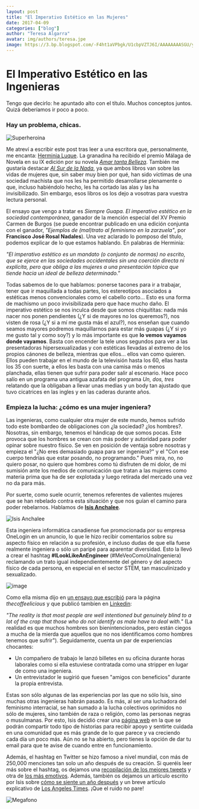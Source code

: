 ```yaml
---
layout: post
title: "El Imperativo Estético en las Mujeres"
date: 2017-04-09
categories: ["blog"]
author: "Teresa Algarra"
avatar: img/authors/teresa.jpe
image: https://3.bp.blogspot.com/-F4ht1aVPbgk/U1cbpVZTJ6I/AAAAAAAASGU/y-9bjMZaetw/s1600/Feminist_Superhero.JPG
---
```


# El Imperativo Estético en las Ingenieras

Tengo que decirlo: he apuntado alto con el título. Muchos conceptos juntos. Quizá deberíamos ir poco a poco.

### Hay un problema, chicas.

![Superheroina](https://3.bp.blogspot.com/-F4ht1aVPbgk/U1cbpVZTJ6I/AAAAAAAASGU/y-9bjMZaetw/s1600/Feminist_Superhero.JPG)

Me atreví a escribir este post tras leer  a una escritora que, personalmente, me encanta: [Herminia Luque](https://es.wikipedia.org/wiki/Herminia_Luque). La granadina ha recibido el premio Málaga de Novela en su IX edición por su novela [_Amar tanta Belleza_](https://www.amazon.com/tanta-belleza-Herminia-Luque-Ort%C3%ADz/dp/8415673132/ref=sr_1_1?s=books&ie=UTF8&qid=1489393503&sr=1-1&refinements=p_27%3AHerminia+Luque+Ortiz). También me gustaría destacar [_Al Sur de la Nada_](https://www.amazon.com/sur-nada-Herminia-Luque-Ortiz/dp/849282154X/ref=sr_1_2?s=books&ie=UTF8&qid=1489393503&sr=1-2&refinements=p_27%3AHerminia+Luque+Ortiz), ya que ambos libros van sobre las vidas de mujeres que, sin saber muy bien por qué, han sido víctimas de una sociedad machista que nos les ha permitido desarrollarse plenamente o que, incluso habiéndolo hecho, les ha cortado las alas y las ha invisibilizado. Sin embargo, esos libros os los dejo a vosotras para vuestra lectura personal.


El ensayo que vengo a tratar es _Siempre Guapa. El imperativo estético en la sociedad contemporánea_, ganador de la mención especial del XV Premio Carmen de Burgos (se puede encontrar publicado en una edición conjunta con el ganador, _"Ejemplos de (mal)trato al feminismo en la zarzuela"_, por **Francisco José Rosal Nadales**). Una vez aclarado lo pomposo del título, podemos explicar de lo que estamos hablando. En palabras de Herminia:

  _"El imperativo estético es un mandato (o conjunto de normas) no escrito, que se ejerce en las sociedades occidentales sin una coerción directa ni explícita, pero que obliga a las mujeres a una presentación tópica que tiende hacia un ideal de belleza determinado."_

Todas sabemos de lo que hablamos: ponerse tacones para ir a trabajar, tener que ir maquillada a todas partes, los estereotipos asociados a estéticas menos convencionales como el cabello corto... Esto es una forma de machismo un poco invisibilizada pero que hace mucho daño. El imperativo estético se nos inculca desde que somos chiquititas: nada más nacer nos ponen pendientes (¿Y si de mayores no los queremos?), nos visten de rosa (¿Y si a mí me gusta más el azul?), nos enseñan que cuando seamos mayores podremos maquillarnos para estar más guapas (¿Y si yo me gusto tal y como soy?) y lo más importante es que **lo vemos vayamos donde vayamos**. Basta con encender la tele unos segundos para ver a las presentadoras hipersexualizadas y con estéticas llevadas al extremo de los propios cánones de belleza, mientras que ellos... ellos van como quieren. Ellos pueden trabajar en el mundo de la televisión hasta los 60, ellas hasta los 35 con suerte, a ellos les basta con una camisa más o menos planchada, ellas tienen que sufrir para poder salir al escenario. Hace poco salío en un programa una antigua azafata del programa _Un, dos, tres_ relatando que la obligaban a llevar unas medias y un body tan ajustado que tuvo cicatrices en las ingles y en las caderas durante años.

### Empieza la lucha: ¿cómo es una mujer ingeniera?

Las ingenieras, como cualquier otra mujer de este mundo, hemos sufrido todo este bombardeo de obligaciones con ¿la sociedad? ¿los hombres?. Nosotras, sin embargo, tenemos el hándicap de que somos pocas. Este provoca que los hombres se crean con más poder y autoridad para poder opinar sobre nuestro físico. Se ven en posición de ventaja sobre nosotras y empieza el "¿No eres demasiado guapa para ser ingeniera?" y el "Con ese cuerpo tendrías que estar posando, no programando." Pues mira, no, no quiero posar, no quiero que hombres como tú disfruten de mi dolor, de mi sumisión ante los medios de comunicación que tratan a las mujeres como materia prima que ha de ser explotada y luego retirada del mercado una vez no da para más.

Por suerte, como suele ocurrir, tenemos referentes de valientes mujeres que se han rebelado contra esta situación y que nos guían el camino para poder rebelarnos. Hablamos de [**Isis Anchalee**](https://en.wikipedia.org/wiki/Isis_Anchalee).

![Isis Anchalee](https://cdn-images-1.medium.com/max/800/1*U_mjNSdCPNoTjn8ma7tmGA.jpeg)

Esta ingeniera informática canadiense fue promocionada por su empresa OneLogin en un anuncio, lo que le hizo recibir comentarios sobre su aspecto físico en relación a su profesión, e incluso dudas de que ella fuese realmente ingeniera o sólo un paripé para aparentar diversidad. Esto la llevó a crear el hashtag **#ILookLikeAnEngineer** (#MeVeoComoUnaIngeniera) reclamando un trato igual independientemente del género y del aspecto físico de cada persona, en especial en el sector STEM, tan masculinizado y sexualizado.

![image](https://images.duckduckgo.com/iu/?u=http%3A%2F%2Fmedia.breitbart.com%2Fmedia%2F2015%2F08%2Fap_isis-anchalee_ap-photo-640x491.jpg)

Como ella misma dijo en [un ensayo que escribió](https://thecoffeelicious.com/you-may-have-seen-my-face-on-bart-8b9561003e0f) para la página _thecoffeelicious_ y que publicó tambíen en [Linkedin](https://www.linkedin.com/pulse/i-look-like-engineer-isis-wenger):

 _"The reality is that most people are well intentioned but genuinely blind to a lot of the crap that those who do not identify as male have to deal with."_ (La realidad es que muchos hombres son bienintencionados, pero están ciegos a mucha de la mierda que aquellos que no nos identificamos como hombres tenemos que sufrir"). Seguidamente, cuenta un par de experiencias chocantes:

* Un compañero de trabajo le lanzó billetes en su oficina durante horas laborales como si ella estuviese contratada como una stripper en lugar de como una ingeniera.
* Un entrevistador le sugirió que fuesen "amigos con beneficios" durante la propia entrevista.

Estas son sólo algunas de las experiencias por las que no sólo Isis, sino muchas otras ingenieras habrán pasado. Es más, al ser una luchadora del feminismo interracial, se han sumado a la lucha colectivos oprimidos no sólo de mujeres, sino también de raza o religión, como las personas negras o musulmanas. Por esto, Isis decidió crear una [página web](http://www.ilooklikeanengineer.com/) en la que se podrán compartir todo tipo de historias para recibir apoyo y sentirte cuidada en una comunidad que es más grande de lo que parece y va creciendo cada día un poco más. Aún no se ha abierto, pero tienes la opción de dar tu email para que te avise de cuando entre en funcionamiento.

Además, el hashtag en Twitter se hizo famoso a nivel mundial, con más de 250,000 menciones tan solo un año después de su creación. Si queréis leer más sobre el hashtag, os dejamos una [recopilación de los mejores tweets](http://www.sciencealert.com/the-best-tweets-from-the-ilooklikeanengineer-hashtag) y otra de [los más emotivos](http://www.vox.com/2015/8/5/9099719/does-an-engineer-look-like-this-yes).
Además, también os dejamos un artículo escrito por Isis sobre [cómo se siente un año después](https://medium.com/startup-grind/ilooklikeanengineer-one-year-later-b599e0cae817) y un breve artículo explicativo de [Los Angeles Times](http://www.latimes.com/business/technology/la-fi-tn-i-look-like-an-engineer-20150804-story.html). ¡Que el ruido no pare!

![Megafono](https://images.duckduckgo.com/iu/?u=http%3A%2F%2Fhavokjournal.com%2Fwp-content%2Fuploads%2F2015%2F05%2Fwoman-with-megaphone-dpc.jpg)
